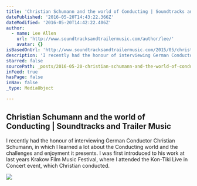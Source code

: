 ```yaml
---
title: 'Christian Schumann and the world of Conducting | Soundtracks and Trailer Music'
datePublished: '2016-05-20T14:43:22.366Z'
dateModified: '2016-05-20T14:42:22.406Z'
author:
  - name: Lee Allen
    url: 'http://www.soundtracksandtrailermusic.com/author/lee/'
    avatar: {}
isBasedOnUrl: 'http://www.soundtracksandtrailermusic.com/2015/05/christian-schumann-and-the-world-of-conducting/'
description: 'I recently had the honour of interviewing German Conductor Christian Schumann, in which I learned a lot about the Conducting world and the challenges and enjoyment it presents. I was first introduced to his work at last years Krakow Film Music Festival, where I attended the Kon-Tiki Live in Concert event, which Christian conducted.'
starred: false
sourcePath: _posts/2016-05-20-christian-schumann-and-the-world-of-conducting-or-soundtracks.md
inFeed: true
hasPage: false
inNav: false
_type: MediaObject

---
```

<article style=""><h1>Christian Schumann and the world of Conducting | Soundtracks and Trailer Music</h1><p>I recently had the honour of interviewing German Conductor Christian Schumann, in which I learned a lot about the Conducting world and the challenges and enjoyment it presents. I was first introduced to his work at last years Krakow Film Music Festival, where I attended the Kon-Tiki Live in Concert event, which Christian conducted.</p><img src="http://www.soundtracksandtrailermusic.com/wp-content/uploads/2015/05/christianSchumann-e1432385744252.jpg" /></article>